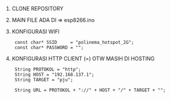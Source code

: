 1. CLONE REPOSITORY
2. MAIN FILE ADA DI => esp8266.ino 
3. KONFIGURASI WIFI

        const char* SSID     = "polinema_hotspot_2G";
        const char* PASSWORD = "";

4. KONFIGURASI HTTP CLIENT (=) OTW MASIH DI HOSTING

        String PROTOKOL = "http";
        String HOST = "192.168.137.1";
        String TARGET = "pju";
        
        String URL = PROTOKOL + "://" + HOST + "/" + TARGET + "";


